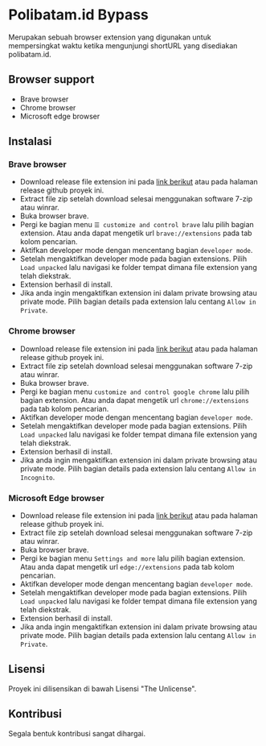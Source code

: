 # Polibatam.id Bypass 

Merupakan sebuah browser extension yang digunakan untuk mempersingkat waktu ketika mengunjungi shortURL yang disediakan polibatam.id.

## Browser support
- Brave browser
- Chrome browser
- Microsoft edge browser


## Instalasi

### Brave browser

- Download release file extension ini pada [link berikut](https://github.com/cornerbytes/polibatam.id-bypass/archive/refs/tags/v1.0.zip) atau pada halaman release github proyek ini.
- Extract file zip setelah download selesai menggunakan software 7-zip atau winrar.
- Buka browser brave. 
- Pergi ke bagian menu `☰ customize and control brave` lalu pilih bagian extension. Atau anda dapat mengetik url `brave://extensions` pada tab kolom pencarian.
- Aktifkan developer mode dengan mencentang bagian `developer mode`.
- Setelah mengaktifkan developer mode pada bagian extensions. Pilih `Load unpacked` lalu navigasi ke folder tempat dimana file extension yang telah diekstrak.
- Extension berhasil di install.
- Jika anda ingin mengaktifkan extension ini dalam private browsing atau private mode. Pilih bagian details pada extension lalu centang `Allow in Private`.

### Chrome browser

- Download release file extension ini pada [link berikut](https://github.com/cornerbytes/polibatam.id-bypass/archive/refs/tags/v1.0.zip) atau pada halaman release github proyek ini.
- Extract file zip setelah download selesai menggunakan software 7-zip atau winrar.
- Buka browser brave. 
- Pergi ke bagian menu `customize and control google chrome` lalu pilih bagian extension. Atau anda dapat mengetik url `chrome://extensions` pada tab kolom pencarian.
- Aktifkan developer mode dengan mencentang bagian `developer mode`.
- Setelah mengaktifkan developer mode pada bagian extensions. Pilih `Load unpacked` lalu navigasi ke folder tempat dimana file extension yang telah diekstrak.
- Extension berhasil di install.
- Jika anda ingin mengaktifkan extension ini dalam private browsing atau private mode. Pilih bagian details pada extension lalu centang `Allow in Incognito`.

### Microsoft Edge browser

- Download release file extension ini pada [link berikut](https://github.com/cornerbytes/polibatam.id-bypass/archive/refs/tags/v1.0.zip) atau pada halaman release github proyek ini.
- Extract file zip setelah download selesai menggunakan software 7-zip atau winrar.
- Buka browser brave. 
- Pergi ke bagian menu `Settings and more` lalu pilih bagian extension. Atau anda dapat mengetik url `edge://extensions` pada tab kolom pencarian.
- Aktifkan developer mode dengan mencentang bagian `developer mode`.
- Setelah mengaktifkan developer mode pada bagian extensions. Pilih `Load unpacked` lalu navigasi ke folder tempat dimana file extension yang telah diekstrak.
- Extension berhasil di install.
- Jika anda ingin mengaktifkan extension ini dalam private browsing atau private mode. Pilih bagian details pada extension lalu centang `Allow in Private`.

## Lisensi 

Proyek ini dilisensikan di bawah Lisensi "The Unlicense".

## Kontribusi

Segala bentuk kontribusi sangat dihargai.
